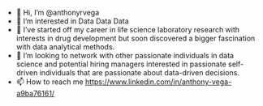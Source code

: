 - 👋 Hi, I’m @anthonyrvega
- 👀 I’m interested in Data Data Data
- 🌱 I’ve started off my career in life science laboratory research with interests in drug development 
but soon discovered a bigger fascination with data analytical methods.
- 💞️ I’m looking to network with other passionate individuals in data science and potential hiring managers interested in
passionate self-driven individuals that are passionate about data-driven decisions. 
- 📫 How to reach me https://www.linkedin.com/in/anthony-vega-a9ba76161/

<!---
anthonyrvega/anthonyrvega is a ✨ special ✨ repository because its `README.md` (this file) appears on your GitHub profile.
You can click the Preview link to take a look at your changes.
--->

